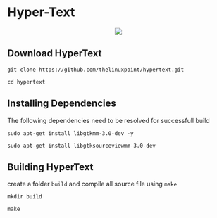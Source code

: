 # Hyper-Text
<div align="center">
    <img src="https://thelinuxpoint.github.io/hypertext.svg" />
</div>

## Download HyperText

```shell
git clone https://github.com/thelinuxpoint/hypertext.git

cd hypertext
```

## Installing Dependencies

The following dependencies need to be resolved for successfull build

```shell
sudo apt-get install libgtkmm-3.0-dev -y

sudo apt-get install libgtksourceviewmm-3.0-dev
```

## Building HyperText

create a folder `build` and compile all source file using `make`

```shell
mkdir build

make

```
